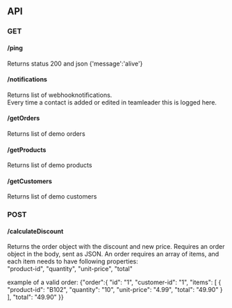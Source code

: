 ## API

### GET

#### /ping
Returns status 200 and json {'message':'alive'}

#### /notifications
Returns list of webhooknotifications.  
Every time a contact is added or edited in teamleader this is logged here.

#### /getOrders
Returns list of demo orders

#### /getProducts
Returns list of demo products

#### /getCustomers
Returns list of demo customers

### POST

#### /calculateDiscount
Returns the order object with the discount and new price.
Requires an order object in the body, sent as JSON.
An order requires an array of items, and each item needs to have following properties:  
    "product-id", "quantity", "unit-price", "total"

example of a valid order:
{"order":{
  "id": "1",
  "customer-id": "1",
  "items": [
    {
      "product-id": "B102",
      "quantity": "10",
      "unit-price": "4.99",
      "total": "49.90"
    }
  ],
  "total": "49.90"
}}
